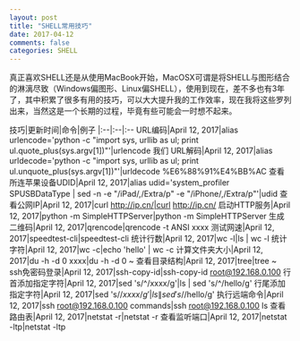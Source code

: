 ```yaml
---
layout: post
title: "SHELL常用技巧"
date: 2017-04-12
comments: false
categories: SHELL
---
```


真正喜欢SHELL还是从使用MacBook开始，MacOSX可谓是将SHELL与图形结合的淋漓尽致（Windows偏图形、Linux偏SHELL），使用到现在，差不多也有3年了，其中积累了很多有用的技巧，可以大大提升我的工作效率，现在我将这些罗列出来，当然这是一个长期的过程，毕竟有些可能会一时想不起来。

技巧|更新时间|命令|例子
|:--|:--|:--
URL编码|April 12, 2017|alias urlencode='python -c "import sys, urllib as ul; print ul.quote_plus(sys.argv[1])"'|urlencode 我们
URL解码|April 12, 2017|alias urldecode='python -c "import sys, urllib as ul; print ul.unquote_plus(sys.argv[1])"'|urldecode %E6%88%91%E4%BB%AC
查看所连苹果设备UDID|April 12, 2017|alias udid='system_profiler SPUSBDataType \| sed -n  -e "/iPad/,/Extra/p" -e "/iPhone/,/Extra/p"'|udid
查看公网IP|April 12, 2017|curl http://ip.cn/|curl http://ip.cn/
启动HTTP服务|April 12, 2017|python -m SimpleHTTPServer|python -m SimpleHTTPServer
生成二维码|April 12, 2017|qrencode|qrencode -t ANSI xxxx
测试网速|April 12, 2017|speedtest-cli|speedtest-cli
统计行数|April 12, 2017|wc -l|ls \| wc -l
统计字符|April 12, 2017|wc -c|echo 'hello' \| wc -c
计算文件夹大小|April 12, 2017|du -h -d 0 xxxx|du -h -d 0 ~
查看目录结构|April 12, 2017|tree|tree ~
ssh免密码登录|April 12, 2017|ssh-copy-id|ssh-copy-id root@192.168.0.100
行首添加指定字符|April 12, 2017|sed 's/^/xxxx/g'|ls \| sed 's/^/hello/g'
行尾添加指定字符|April 12, 2017|sed 's/$/xxxx/g'|ls \| sed 's/$/hello/g'
执行远端命令|April 12, 2017|ssh root@192.168.0.100 commands|ssh root@192.168.0.100 ls
查看路由表|April 12, 2017|netstat -r|netstat -r
查看监听端口|April 12, 2017|netstat -ltp|netstat -ltp